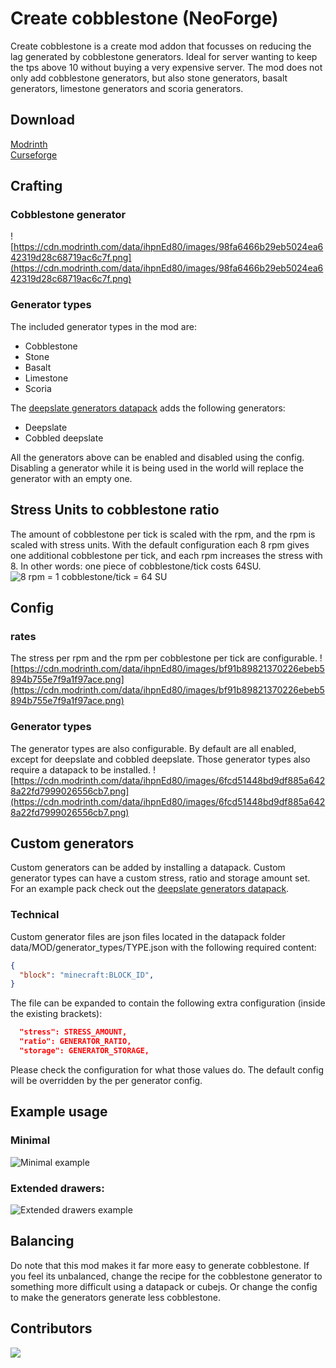 # Create cobblestone (NeoForge)
Create cobblestone is a create mod addon that focusses on reducing the lag generated by cobblestone generators. Ideal for server wanting to keep the tps above 10 without buying a very expensive server. The mod does not only add cobblestone generators, but also stone generators, basalt generators, limestone generators and scoria generators.

## Download
[Modrinth](https://modrinth.com/mod/create-cobblestone)  
[Curseforge](https://www.curseforge.com/minecraft/mc-mods/create-cobblestone)

## Crafting
### Cobblestone generator
![https://cdn.modrinth.com/data/ihpnEd80/images/98fa6466b29eb5024ea642319d28c68719ac6c7f.png](https://cdn.modrinth.com/data/ihpnEd80/images/98fa6466b29eb5024ea642319d28c68719ac6c7f.png)

### Generator types
The included generator types in the mod are:
- Cobblestone
- Stone
- Basalt
- Limestone
- Scoria

The [deepslate generators datapack](https://modrinth.com/datapack/create-cobblestone-deepslate-generators) adds the following generators:
- Deepslate
- Cobbled deepslate

All the generators above can be enabled and disabled using the config. Disabling a generator while it is being used in the world will replace the generator with an empty one.

## Stress Units to cobblestone ratio
The amount of cobblestone per tick is scaled with the rpm, and the rpm is scaled with stress units. With the default configuration each 8 rpm gives one additional cobblestone per tick, and each rpm increases the stress with 8. In other words: one piece of cobblestone/tick costs 64SU.
![8 rpm = 1 cobblestone/tick = 64 SU](https://cdn.modrinth.com/data/ihpnEd80/images/0c623573f25a99f5174a479514ff925d19738073.png)

## Config
### rates
The stress per rpm and the rpm per cobblestone per tick are configurable.
![https://cdn.modrinth.com/data/ihpnEd80/images/bf91b89821370226ebeb5894b755e7f9a1f97ace.png](https://cdn.modrinth.com/data/ihpnEd80/images/bf91b89821370226ebeb5894b755e7f9a1f97ace.png)
### Generator types
The generator types are also configurable. By default are all enabled, except for deepslate and cobbled deepslate. Those generator types also require a datapack to be installed.
![https://cdn.modrinth.com/data/ihpnEd80/images/6fcd51448bd9df885a6428a22fd7999026556cb7.png](https://cdn.modrinth.com/data/ihpnEd80/images/6fcd51448bd9df885a6428a22fd7999026556cb7.png)

## Custom generators
Custom generators can be added by installing a datapack. Custom generator types can have a custom stress, ratio and storage amount set. For an example pack check out the [deepslate generators datapack](https://modrinth.com/datapack/create-cobblestone-deepslate-generators).

### Technical
Custom generator files are json files located in the datapack folder data/MOD/generator_types/TYPE.json with the following required content:
```json
{
  "block": "minecraft:BLOCK_ID",
}
```
The file can be expanded to contain the following extra configuration (inside the existing brackets):
```json
  "stress": STRESS_AMOUNT,
  "ratio": GENERATOR_RATIO,
  "storage": GENERATOR_STORAGE,
```
Please check the configuration for what those values do. The default config will be overridden by the per generator config.

## Example usage
### Minimal
![Minimal example](https://cdn.modrinth.com/data/ihpnEd80/images/27c5c58c6673c8d46ad795858555eb6c61111962.png)

### Extended drawers:
![Extended drawers example](https://cdn.modrinth.com/data/ihpnEd80/images/fa56da691ea4b4d751673104748f16f8eb75de7a.png)

## Balancing
Do note that this mod makes it far more easy to generate cobblestone. If you feel its unbalanced, change the recipe for the cobblestone generator to something more difficult using a datapack or cubejs. Or change the config to make the generators generate less cobblestone.

## Contributors
<a href="https://github.com/StickyPiston-development/CreateCobblestone/graphs/contributors">
  <img src="https://contrib.rocks/image?repo=StickyPiston-development/CreateCobblestone" />
</a>